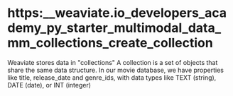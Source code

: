 # https:\_\_weaviate.io_developers_academy_py_starter_multimodal_data_mm_collections_create_collection

Weaviate stores data in "collections" A collection is a set of objects that share the same data structure. In our movie database, we have properties like title, release_date and genre_ids, with data types like TEXT (string), DATE (date), or INT (integer)
